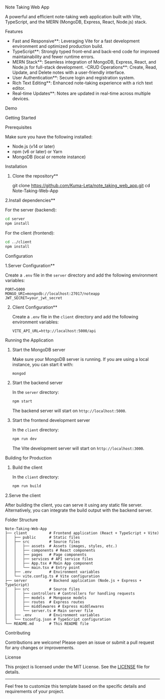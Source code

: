 

 Note Taking Web App

A powerful and efficient note-taking web application built with Vite, TypeScript, and the MERN (MongoDB, Express, React, Node.js) stack.

Features

- Fast and Responsive**: Leveraging Vite for a fast development environment and optimized production build.
- TypeScript**: Strongly typed front-end and back-end code for improved maintainability and fewer runtime errors.
- MERN Stack**: Seamless integration of MongoDB, Express, React, and Node.js for full-stack development.
-CRUD Operations**: Create, Read, Update, and Delete notes with a user-friendly interface.
- User Authentication**: Secure login and registration system.
- Rich Text Editing**: Enhanced note-taking experience with a rich text editor.
- Real-time Updates**: Notes are updated in real-time across multiple devices.

 Demo


 Getting Started

 Prerequisites

Make sure you have the following installed:

- Node.js (v14 or later)
- npm (v6 or later) or Yarn
- MongoDB (local or remote instance)

 Installation

1. Clone the repository**

   
   git clone https://github.com/Kuma-Leta/note_taking_web_app.git
   cd Note-Taking-Web-App


2.Install dependencies**

   For the server (backend):
   ```sh
   cd server
   npm install
   ```

   For the client (frontend):
   ```sh
   cd ../client
   npm install
   ```

 Configuration

1.Server Configuration**

   Create a `.env` file in the `server` directory and add the following environment variables:

   ```env
   PORT=5000
   MONGO_URI=mongodb://localhost:27017/noteapp
   JWT_SECRET=your_jwt_secret
   ```

2. Client Configuration**

   Create a `.env` file in the `client` directory and add the following environment variables:

   ```env
   VITE_API_URL=http://localhost:5000/api
   ```

 Running the Application

1. Start the MongoDB server

   Make sure your MongoDB server is running. If you are using a local instance, you can start it with:

   ```sh
   mongod
   ```

2. Start the backend server

   In the `server` directory:

   ```sh
   npm start
   ```

   The backend server will start on `http://localhost:5000`.

3. Start the frontend development server

   In the `client` directory:

   ```sh
   npm run dev
   ```

   The Vite development server will start on `http://localhost:3000`.

 Building for Production

1. Build the client 

   In the `client` directory:

   ```sh
   npm run build
   ```

2.Serve the client

   After building the client, you can serve it using any static file server. Alternatively, you can integrate the build output with the backend server.

 Folder Structure

```
Note-Taking-Web-App
├── client          # Frontend application (React + TypeScript + Vite)
│   ├── public      # Static files
│   ├── src         # Source files
│   │   ├── assets  # Assets (images, styles, etc.)
│   │   ├── components # React components
│   │   ├── pages   # Page components
│   │   ├── services # API service files
│   │   ├── App.tsx # Main App component
│   │   └── main.tsx # Entry point
│   ├── .env        # Environment variables
│   └── vite.config.ts # Vite configuration
├── server          # Backend application (Node.js + Express + TypeScript)
│   ├── src         # Source files
│   │   ├── controllers # Controllers for handling requests
│   │   ├── models  # Mongoose models
│   │   ├── routes  # Express routes
│   │   ├── middlewares # Express middlewares
│   │   └── server.ts # Main server file
│   ├── .env        # Environment variables
│   └── tsconfig.json # TypeScript configuration
└── README.md       # This README file
```

Contributing

Contributions are welcome! Please open an issue or submit a pull request for any changes or improvements.

 License

This project is licensed under the MIT License. See the [LICENSE](LICENSE) file for details.

---

Feel free to customize this template based on the specific details and requirements of your project.
